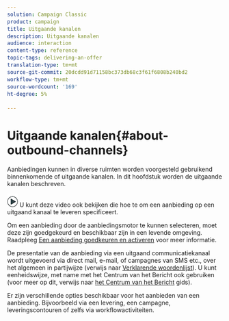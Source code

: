 ```yaml
---
solution: Campaign Classic
product: campaign
title: Uitgaande kanalen
description: Uitgaande kanalen
audience: interaction
content-type: reference
topic-tags: delivering-an-offer
translation-type: tm+mt
source-git-commit: 20dcdd91d71158bc373db68c3f61f6808b240bd2
workflow-type: tm+mt
source-wordcount: '169'
ht-degree: 5%

---
```



# Uitgaande kanalen{#about-outbound-channels}

Aanbiedingen kunnen in diverse ruimten worden voorgesteld gebruikend binnenkomende of uitgaande kanalen. In dit hoofdstuk worden de uitgaande kanalen beschreven.

![](assets/do-not-localize/how-to-video.png) U kunt deze  [](https://helpx.adobe.com/campaign/classic/how-to/deliver-an-offer-on-outbound-channel-in-acv6.html?playlist=/ccx/v1/collection/product/campaign/classic/segment/digital-marketers/explevel/intermediate/applaunch/get-started/collection.ccx.js&amp;ref=helpx.adobe.com) video ook bekijken die hoe te om een aanbieding op een uitgaand kanaal te leveren specificeert.

Om een aanbieding door de aanbiedingsmotor te kunnen selecteren, moet deze zijn goedgekeurd en beschikbaar zijn in een levende omgeving. Raadpleeg [Een aanbieding goedkeuren en activeren](../../interaction/using/approving-and-activating-an-offer.md) voor meer informatie.

De presentatie van de aanbieding via een uitgaand communicatiekanaal wordt uitgevoerd via direct mail, e-mail, of campagnes van SMS etc., over het algemeen in partijwijze (verwijs naar [Verklarende woordenlijst](../../interaction/using/glossary.md)). U kunt eenheidswijze, met name met het Centrum van het Bericht ook gebruiken (voor meer op dit, verwijs naar [het Centrum van het Bericht](../../message-center/using/about-transactional-messaging.md) gids).

Er zijn verschillende opties beschikbaar voor het aanbieden van een aanbieding. Bijvoorbeeld via een levering, een campagne, leveringscontouren of zelfs via workflowactiviteiten.
